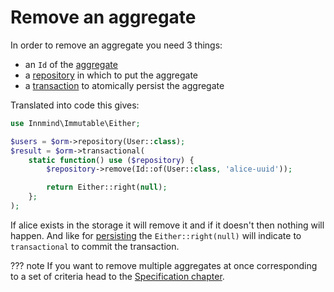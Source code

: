 # Remove an aggregate

In order to remove an aggregate you need 3 things:

- an `Id` of the [aggregate](../terminology.md#aggregate)
- a [repository](../terimonology.md#repository) in which to put the aggregate
- a [transaction](../terminology.md#transaction) to atomically persist the aggregate

Translated into code this gives:

```php
use Innmind\Immutable\Either;

$users = $orm->repository(User::class);
$result = $orm->transactional(
    static function() use ($repository) {
        $repository->remove(Id::of(User::class, 'alice-uuid'));

        return Either::right(null);
    };
);
```

If alice exists in the storage it will remove it and if it doesn't then nothing will happen. And like for [persisting](persist.md) the `Either::right(null)` will indicate to `transactional` to commit the transaction.

??? note
    If you want to remove multiple aggregates at once corresponding to a set of criteria head to the [Specification chapter](../specification/index.md).
